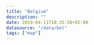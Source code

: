 ```yaml
---
title: "Belgium"
description: ""
date: 2019-04-11T10:35:50+02:00
datasource: "/data/bel"
tags: ["map"]
---
```


